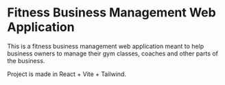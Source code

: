 # Fitness Business Management Web Application

This is a fitness business management web application meant to help business owners to manage their gym classes, coaches and other parts of the business.

Project is made in React + Vite + Tailwind.